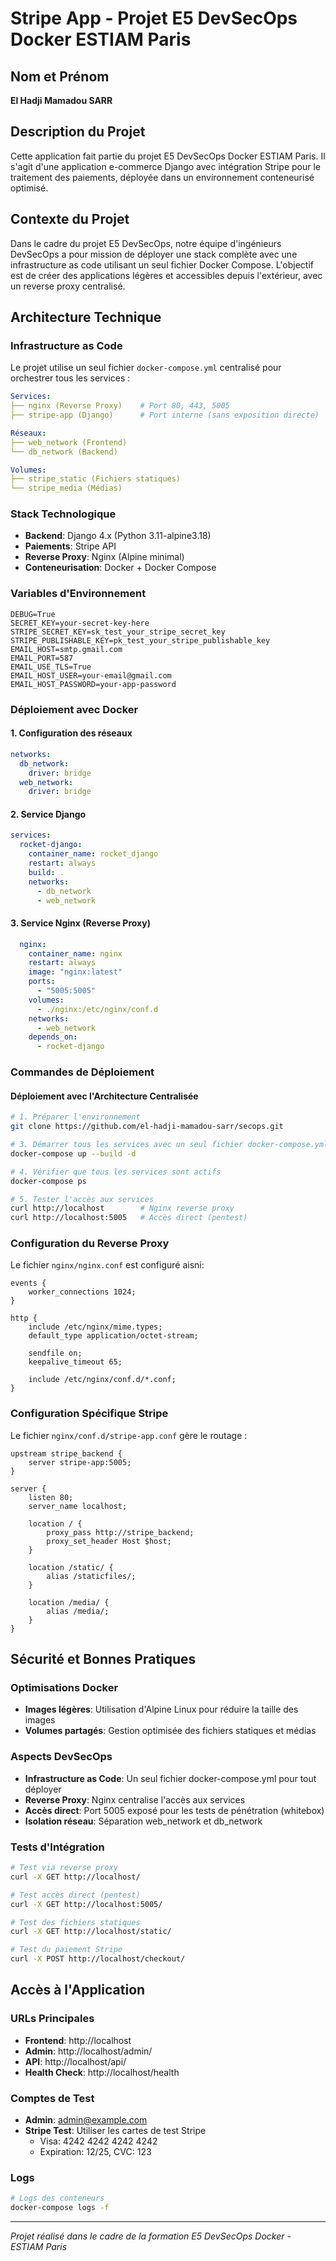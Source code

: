 # Stripe App - Projet E5 DevSecOps Docker ESTIAM Paris

## Nom et Prénom
**El Hadji Mamadou SARR**

## Description du Projet
Cette application fait partie du projet E5 DevSecOps Docker ESTIAM Paris. Il s'agit d'une application e-commerce Django avec intégration Stripe pour le traitement des paiements, déployée dans un environnement conteneurisé optimisé.

## Contexte du Projet
Dans le cadre du projet E5 DevSecOps, notre équipe d'ingénieurs DevSecOps a pour mission de déployer une stack complète avec une infrastructure as code utilisant un seul fichier Docker Compose. L'objectif est de créer des applications légères et accessibles depuis l'extérieur, avec un reverse proxy centralisé.

## Architecture Technique

### Infrastructure as Code

Le projet utilise un seul fichier `docker-compose.yml` centralisé pour orchestrer tous les services :

```yaml
Services:
├── nginx (Reverse Proxy)    # Port 80, 443, 5005
├── stripe-app (Django)      # Port interne (sans exposition directe)

Réseaux:
├── web_network (Frontend)
└── db_network (Backend)

Volumes:
├── stripe_static (Fichiers statiques)
└── stripe_media (Médias)
```

### Stack Technologique
- **Backend**: Django 4.x (Python 3.11-alpine3.18)
- **Paiements**: Stripe API
- **Reverse Proxy**: Nginx (Alpine minimal)
- **Conteneurisation**: Docker + Docker Compose

### Variables d'Environnement
```env
DEBUG=True
SECRET_KEY=your-secret-key-here
STRIPE_SECRET_KEY=sk_test_your_stripe_secret_key
STRIPE_PUBLISHABLE_KEY=pk_test_your_stripe_publishable_key
EMAIL_HOST=smtp.gmail.com
EMAIL_PORT=587
EMAIL_USE_TLS=True
EMAIL_HOST_USER=your-email@gmail.com
EMAIL_HOST_PASSWORD=your-app-password
```

### Déploiement avec Docker

#### 1. Configuration des réseaux
```yaml
networks:
  db_network:
    driver: bridge
  web_network:
    driver: bridge
```

#### 2. Service Django
```yaml
services:
  rocket-django:
    container_name: rocket_django
    restart: always
    build: .
    networks:
      - db_network
      - web_network
```

#### 3. Service Nginx (Reverse Proxy)
```yaml
  nginx:
    container_name: nginx
    restart: always
    image: "nginx:latest"
    ports:
      - "5005:5005"
    volumes:
      - ./nginx:/etc/nginx/conf.d
    networks:
      - web_network
    depends_on: 
      - rocket-django
```

### Commandes de Déploiement

#### Déploiement avec l'Architecture Centralisée

```bash
# 1. Préparer l'environnement
git clone https://github.com/el-hadji-mamadou-sarr/secops.git

# 3. Démarrer tous les services avec un seul fichier docker-compose.yml
docker-compose up --build -d

# 4. Vérifier que tous les services sont actifs
docker-compose ps

# 5. Tester l'accès aux services
curl http://localhost        # Nginx reverse proxy
curl http://localhost:5005   # Accès direct (pentest)
```

### Configuration du Reverse Proxy

Le fichier `nginx/nginx.conf` est configuré aisni:

```nginx
events {
    worker_connections 1024;
}

http {
    include /etc/nginx/mime.types;
    default_type application/octet-stream;
    
    sendfile on;
    keepalive_timeout 65;
    
    include /etc/nginx/conf.d/*.conf;
}
```

### Configuration Spécifique Stripe

Le fichier `nginx/conf.d/stripe-app.conf` gère le routage :

```nginx
upstream stripe_backend {
    server stripe-app:5005;
}

server {
    listen 80;
    server_name localhost;

    location / {
        proxy_pass http://stripe_backend;
        proxy_set_header Host $host;
    }

    location /static/ {
        alias /staticfiles/;
    }

    location /media/ {
        alias /media/;
    }
}
```

## Sécurité et Bonnes Pratiques

### Optimisations Docker
- **Images légères**: Utilisation d'Alpine Linux pour réduire la taille des images
- **Volumes partagés**: Gestion optimisée des fichiers statiques et médias

### Aspects DevSecOps
- **Infrastructure as Code**: Un seul fichier docker-compose.yml pour tout déployer
- **Reverse Proxy**: Nginx centralise l'accès aux services
- **Accès direct**: Port 5005 exposé pour les tests de pénétration (whitebox)
- **Isolation réseau**: Séparation web_network et db_network

### Tests d'Intégration
```bash
# Test via reverse proxy
curl -X GET http://localhost/

# Test accès direct (pentest)
curl -X GET http://localhost:5005/

# Test des fichiers statiques
curl -X GET http://localhost/static/

# Test du paiement Stripe
curl -X POST http://localhost/checkout/
```

## Accès à l'Application

### URLs Principales
- **Frontend**: http://localhost
- **Admin**: http://localhost/admin/
- **API**: http://localhost/api/
- **Health Check**: http://localhost/health

### Comptes de Test
- **Admin**: admin@example.com
- **Stripe Test**: Utiliser les cartes de test Stripe
  - Visa: 4242 4242 4242 4242
  - Expiration: 12/25, CVC: 123

### Logs
```bash
# Logs des conteneurs
docker-compose logs -f

```

---
*Projet réalisé dans le cadre de la formation E5 DevSecOps Docker - ESTIAM Paris*